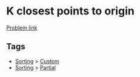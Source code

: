 # K closest points to origin

[Problem link](https://leetcode.com/problems/k-closest-points-to-origin)

## Tags

* [Sorting](/README.md#Sorting) > [Custom](/README.md#Sorting-Custom)
* [Sorting](/README.md#Sorting) > [Partial](/README.md#Sorting-Partial)
